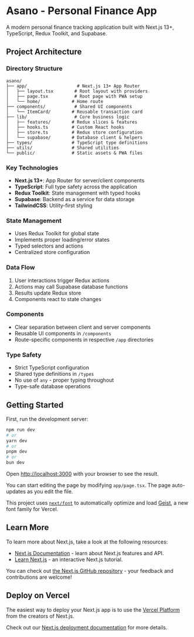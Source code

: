 # Asano - Personal Finance App

A modern personal finance tracking application built with Next.js 13+, TypeScript, Redux Toolkit, and Supabase.

## Project Architecture

### Directory Structure

```
asano/
├── app/                   # Next.js 13+ App Router
│   ├── layout.tsx        # Root layout with providers
│   ├── page.tsx          # Root page with PWA setup
│   └── home/            # Home route
├── components/           # Shared UI components
│   └── ItemCard/        # Reusable transaction card
├── lib/                  # Core business logic
│   ├── features/        # Redux slices & features
│   ├── hooks.ts         # Custom React hooks
│   ├── store.ts         # Redux store configuration
│   └── supabase/        # Database client & helpers
├── types/               # TypeScript type definitions
├── utils/               # Shared utilities
└── public/              # Static assets & PWA files
```

### Key Technologies

- **Next.js 13+**: App Router for server/client components
- **TypeScript**: Full type safety across the application
- **Redux Toolkit**: State management with typed hooks
- **Supabase**: Backend as a service for data storage
- **TailwindCSS**: Utility-first styling

### State Management

- Uses Redux Toolkit for global state
- Implements proper loading/error states
- Typed selectors and actions
- Centralized store configuration

### Data Flow

1. User interactions trigger Redux actions
2. Actions may call Supabase database functions
3. Results update Redux store
4. Components react to state changes

### Components

- Clear separation between client and server components
- Reusable UI components in `/components`
- Route-specific components in respective `/app` directories

### Type Safety

- Strict TypeScript configuration
- Shared type definitions in `/types`
- No use of `any` - proper typing throughout
- Type-safe database operations

## Getting Started

First, run the development server:

```bash
npm run dev
# or
yarn dev
# or
pnpm dev
# or
bun dev
```

Open [http://localhost:3000](http://localhost:3000) with your browser to see the result.

You can start editing the page by modifying `app/page.tsx`. The page auto-updates as you edit the file.

This project uses [`next/font`](https://nextjs.org/docs/app/building-your-application/optimizing/fonts) to automatically optimize and load [Geist](https://vercel.com/font), a new font family for Vercel.

## Learn More

To learn more about Next.js, take a look at the following resources:

- [Next.js Documentation](https://nextjs.org/docs) - learn about Next.js features and API.
- [Learn Next.js](https://nextjs.org/learn) - an interactive Next.js tutorial.

You can check out [the Next.js GitHub repository](https://github.com/vercel/next.js) - your feedback and contributions are welcome!

## Deploy on Vercel

The easiest way to deploy your Next.js app is to use the [Vercel Platform](https://vercel.com/new?utm_medium=default-template&filter=next.js&utm_source=create-next-app&utm_campaign=create-next-app-readme) from the creators of Next.js.

Check out our [Next.js deployment documentation](https://nextjs.org/docs/app/building-your-application/deploying) for more details.
